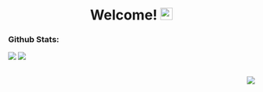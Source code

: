 <h1 align="center">
  Welcome!
  <img src="https://raw.githubusercontent.com/Tarikul-Islam-Anik/Animated-Fluent-Emojis/master/Emojis/Hand%20gestures/Waving%20Hand%20Medium-Light%20Skin%20Tone.png" alt="Waving Hand Medium-Light Skin Tone" width="25" height="25" />
</h1>

<h3>Github Stats:</h3>

<div align=left>
  <img src="https://github-readme-stats.vercel.app/api?username=adariya0&theme=dark&border_color=white" />
  <img src="https://github-readme-stats.vercel.app/api/top-langs/?username=adariya0&theme=dark&border_color=white" />
</div>

<br><img align="right" src="https://komarev.com/ghpvc/?username=adariya0&style=for-the-badge" />

